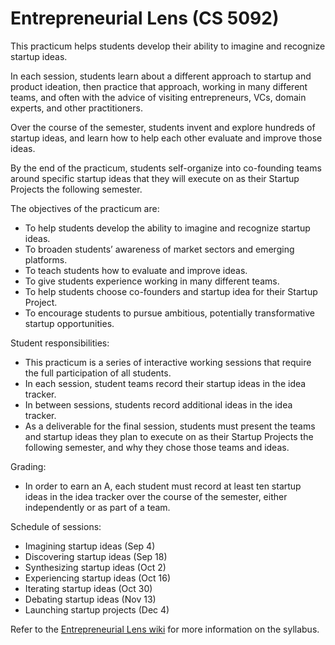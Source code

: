 # Entrepreneurial Lens (CS 5092)

This practicum helps students develop their ability to imagine and recognize startup ideas. 

In each session, students learn about a different approach to startup and product ideation, then practice that approach, working in many different teams, and often with the advice of visiting entrepreneurs, VCs, domain experts, and other practitioners.
 
Over the course of the semester, students invent and explore hundreds of startup ideas, and learn how to help each other evaluate and improve those ideas.

By the end of the practicum, students self-organize into co-founding teams around specific startup ideas that they will execute on as their Startup Projects the following semester.

The objectives of the practicum are:
* To help students develop the ability to imagine and recognize startup ideas.
* To broaden students’ awareness of market sectors and emerging platforms.
* To teach students how to evaluate and improve ideas.
* To give students experience working in many different teams.
* To help students choose co-founders and startup idea for their Startup Project.
* To encourage students to pursue ambitious, potentially transformative startup opportunities.

Student responsibilities:
* This practicum is a series of interactive working sessions that require the full participation of all students.
* In each session, student teams record their startup ideas in the idea tracker.
* In between sessions, students record additional ideas in the idea tracker.
* As a deliverable for the final session, students must present the teams and startup ideas they plan to execute on as their Startup Projects the following semester, and why they chose those teams and ideas.

Grading:
* In order to earn an A, each student must record at least ten startup ideas in the idea tracker over the course of the semester, either independently or as part of a team.

Schedule of sessions:
* Imagining startup ideas (Sep 4)
* Discovering startup ideas (Sep 18)
* Synthesizing startup ideas (Oct 2)
* Experiencing startup ideas (Oct 16)
* Iterating startup ideas (Oct 30)
* Debating startup ideas (Nov 13)
* Launching startup projects (Dec 4)

Refer to the [Entrepreneurial Lens wiki](https://github.com/cornelltech/entrepreneurial-lens/wiki) for more information on the syllabus.

